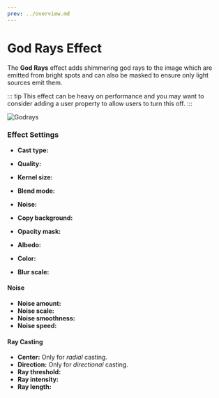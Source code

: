 ```yaml
---
prev: ../overview.md
---
```

# God Rays Effect

The **God Rays** effect adds shimmering god rays to the image which are emitted from bright spots and can also be masked to ensure only light sources emit them.

::: tip
This effect can be heavy on performance and you may want to consider adding a user property to allow users to turn this off.
:::

![Godrays](/img/effects/Godrays.gif)

### Effect Settings

* **Cast type:** 
* **Quality:** 
* **Kernel size:** 
* **Blend mode:** 
* **Noise:** 
* **Copy background:** 

* **Opacity mask:** 
* **Albedo:** 
* **Color:** 
* **Blur scale:** 

#### Noise
* **Noise amount:** 
* **Noise scale:** 
* **Noise smoothness:** 
* **Noise speed:** 

#### Ray Casting
* **Center:** Only for *radial* casting.
* **Direction:** Only for *directional* casting.
* **Ray threshold:** 
* **Ray intensity:** 
* **Ray length:** 
